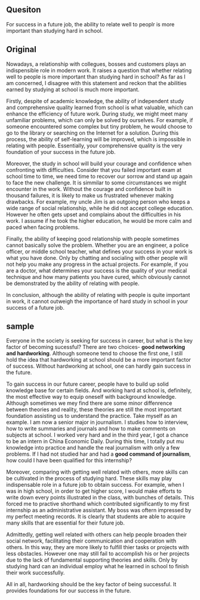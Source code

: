 ## Quesiton
For success in a future job, the ability to relate well to peoplr is more important than studying hard in school.

## Original
Nowadays, a relationship with collegues, bosses and customers plays an indispensible role in modern work. It raises a question that whether relating well to people is more important than studying hard in school? As far as I am concerned, I disagree with this statement and reckon that the abilities earned by studying at school is much more important.

Firstly, despite of academic knowledge, the ability of independent study and comprehensive quality learned from school is what valuable, which can enhance the efficiency of future work. During study, we might meet many unfamiliar problems, which can only be solved by ourselves. For example, if someone encountered some complex but tiny problem, he would choose to go to the library or searching on the Internet for a solution. During this process, the ability of self-learning will be improved, which is impossible in relating with people. Essentially, your comprehensive quality is the very foundation of your success in the future job.

Moreover, the study in school will build your courage and confidence when confronting with difficulties. Consider that you failed important exam at school time to time, we need time to recover our sorrow and stand up again to face the new challenge. It is simmilar to some circumstances we might encounter in the work. Without the courage and confidence built in thousand failures, it is likely to make us frustrated whenever making drawbacks. For example, my uncle Jim is an outgoing person who keeps a wide range of social relationship, while he did not accept college education. However he often gets upset and complains about the difficulties in his work. I assume if he took the higher education, he would be more calm and paced when facing problems. 

Finally, the ability of keeping good relationship with people sometimes cannot basically solve the problem. Whether you are an engineer, a police officer, or middle school teacher, what defines your success in your work is what you have done. Only by chatting and socialing with other people will not help you make any progress in the actual projects. For example, if you are a doctor, what determines your success is the quality of your medical technique and how many patients you have cured, which obviously cannot be demonstrated by the ability of relating with people.

In conclusion, although the ability of relating with people is quite important in work, it cannot outweigh the importance of hard study in school in your success of a future job.

## sample
Everyone in the society is seeking for success in career, but what is the key factor of becoming sucessful? There are two choices- **good networking and hardworking**. Although someone tend to choose the first one, I still hold the idea that hardworking at school should be a more important factor of success. Without hardworking at school, one can hardly gain success in the future.  

To gain success in our future career, people have to build up solid knowledge base for certain fields. And working hard at school is, definitely, the most effective way to equip oneself with background knowledge. Although sometimes we mey find there are some minor diffenrence between theories and reality, these theories are still the most important foundation assisting us to understand the practice. Take myself as an example. I am now a senior major in journalism. I studies how to interview, how to write summaries and journals and how to make comments on subjects at school. I worked very hard and in the third year, I got a chance to be an intern in China Economic Daily. During this time, I totally put mu knowledge into practice and handle the real journalism with only a few problems. If I had not studied har and had a **good command of journalism**, how could I have been qualified for this internship?  

Moreover, comparing with getting well related with others, more skills can be cultivated in the process of studying hard. These skills may play indispensable role in a future job to obtain success. For example, when I was in high school, in order to get higher score, I would make efforts to write down every points illustrated in the class, with bunches of details. This forced me to practive shorthand which contributed significantly to my first internship as an administrative assistant. My boss was oftern impressed by my perfect meeting records. It is clearly that students are able to acquire many skills that are essential for their future job.  

Admittedly, getting well related with others can help people broaden their social network, facilitating their communication and cooperation with others. In this way, they are more likely to fulfill thier tasks or projects with less obstacles. However one may still fail to accomplish his or her projects due to the lack of fundamental supporting theories and skills. Only by studying hard can an individual employ what he learned in school to finish their work successfully.  

All in all, hardworking should be the key factor of being successful. It provides foundations for our success in the future.




























































































